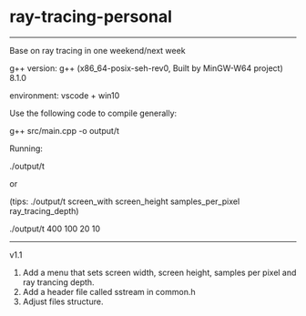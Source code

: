 # ray-tracing-personal
-----------------------------------------------------------------------

Base on ray tracing in one weekend/next week

g++ version: g++ (x86_64-posix-seh-rev0, Built by MinGW-W64 project) 8.1.0

environment: vscode + win10

Use the following code to compile generally:

g++ src/main.cpp -o output/t

Running:

./output/t

or

(tips: ./output/t screen_with screen_height samples_per_pixel ray_tracing_depth)

./output/t 400 100 20 10 

-----------------------------------------------------------------------

v1.1

1. Add a menu that sets screen width, screen height, samples per pixel and ray trancing depth.
2. Add a header file called sstream in common.h
3. Adjust files structure.